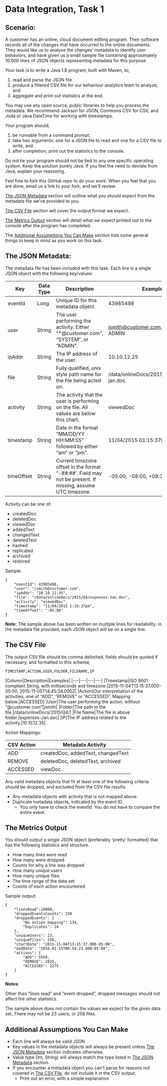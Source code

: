 # Data Integration, Task 1

## Scenario:

A customer has an online, cloud document editing program. Their software records all of the changes that have occurred to the online documents. They would like us to analyse the changes' metadata to identify user behaviors, and have given us a small sample file containing approximately 10,000 lines of JSON objects representing metadata for this purpose.

Your task is to write a Java 1.8 program, built with Maven, to;

1. read and parse the JSON file
2. produce a filtered CSV file for our behaviour analytics team to analyze, and
3. aggregate and print out statistics at the end.

You may use any open source, public libraries to help you process the metadata. We recommend Jackson for JSON, Commons CSV for CSV, and Joda or Java DateTime for working with timestamps.

Your program should;

1. be runnable from a command prompt,
2. take two arguments: one for a JSON file to read and one for a CSV file to write, and
3. after completion, print out the statistics to the console.

Do not tie your program should not be tied to any one specific operating system. Keep the solution purely Java. If you feel the need to deviate from Java, explain your reasoning.

Feel free to fork this GitHub repo to do your work. When you feel that you are done, email us a link to your fork, and we'll review.

[The JSON Metadata](https://github.com/FileTrek/IntervieweeTasks/blob/master/Data-Integration-1/README.MD#the-json-metadata) section will outline what you should expect from the metadata file we’ve provided to you.

[The CSV File](https://github.com/FileTrek/IntervieweeTasks/blob/master/Data-Integration-1/README.MD#the-csv-file) section will cover the output format we expect.

[The Metrics Output](https://github.com/FileTrek/IntervieweeTasks/blob/master/Data-Integration-1/README.MD#the-metrics-output) section will detail what we expect printed out to the console after the program has completed.

The [Additional Assumptions You Can Make](https://github.com/FileTrek/IntervieweeTasks/blob/master/Data-Integration-1/README.MD#additional-assumptions-you-can-make) section lists some general things to keep in mind as you work on this task.

## The JSON Metadata:

The metadata file has been included with this task. Each line is a single JSON object with the following key/values:

|Key|Data Type|Description|Examples|
|---|---|---|---|
|eventId|Long|Unique ID for this metadata object.|43985498|
|user|String|The user performing the activity. Either “*@customer.com”, “SYSTEM”, or “ADMIN”.|jsmith@customer.com, SYSTEM, ADMIN
|ipAddr|String|The IP address of the user.|10.10.12.25|
|file|String|Fully qualified, unix style path name for the file being acted on.|/data/onlineDocs/2015/Q4/expenses-jan.doc|
|activity|String|The activity that the user is performing on the file. All values are below this chart.|viewedDoc|
|timestamp|String|Date in the format “MM/DD/YY HH:MM:SS” followed by either “am” or “pm”.|11/04/2015 01:15:37PM|
|timeOffset|String|Current timezone offset in the format “-##:##’. Field may not be present. If missing, assume UTC timezone.|-05:00, -08:00, +08:30|

Activity can be one of:
- createdDoc
- deletedDoc
- viewedDoc
- addedText
- changedText
- deletedText
- hashed
- replicated
- archived
- restored

Sample:
```
{
    "eventId": 43985498,
    "user": "jsmith@customer.com",
    "ipAddr": "10.10.12.35",
    "file": "/data/onlineDocs/2015/Q4/expenses-Jan.doc",
    "activity": "viewedDoc",
    "timestamp": "11/04/2015 1:15:37pm",
    "timeOffset": "-05:00"
}
```
**Note:** The sample above has been written on multiple lines for readability; in the metadata file provided, each JSON object will be on a single line.

## The CSV File ##

The output CSV file should be comma delimited, fields should be quoted if necessary, and formatted to this schema;

`TIMESTAMP,ACTION,USER,FOLDER,FILENAME,IP`

|Column|Description|Examples|
|---|---|---|---|
|Timestamp|ISO 8601 compliant String, with milliseconds and timezone.|2015-11-04T13:15:37.000-05:00, 2015-11-05T14:45:34.000Z|
|Action|Our interpretation of the activities, one of “ADD”, “REMOVE” or “ACCESSED”. Mapping below.|ACCESSED|
|User|The user performing the action, without “@customer.com”|jsmith|
|Folder|The path to the file.|/data/onlineDocs/2015/Q4/|
|File Name|The file in above folder.|expenses-Jan.doc|
|IP|The IP address related to the activity.|10.10.12.35|

Action Mappings:

|CSV Action|Metadata Activity|
|---|---|
|ADD|createdDoc, addedText, changedText|
|REMOVE|deletedDoc, deletedText, archived|
|ACCESSED|viewDoc|

Any valid metadata objects that fit at least one of the following criteria should be dropped, and excluded from the CSV file results.
- Any metadata objects with activity that is not mapped above.
- Duplicate metadata objects, indicated by the event ID.
  - You only have to check the eventId. You do not have to compare the entire event.

## The Metrics Output ##

You should output a single JSON object (preferably ‘pretty’ formatted) that has the following statistics and structure.

- How many lines were read
- How many were dropped 
- Counts for why a line was dropped
- How many unique users 
- How many unique files
- The time range of the data set
- Counts of each action encountered

Sample output:
```
{
    "linesRead":10000,
    "droppedEventsCounts": 150
    "droppedEvents": {
        "No action mapping": 134,
        "Duplicates": 16
    },
    "uniqueUsers": 23,
    "uniqueFiles": 256,
    "startDate": "2015-11-04T13:15:37.000-05:00",
    "endDate": "2016-01-15T06:54:23.000-05:00",
    "actions": {
        "ADD": 5550,
        "REMOVE": 2025,
        "ACCESSED": 2275
    }
}
```
**Notes:**

Other than “lines read” and “event dropped”, dropped messages should not affect the other statistics.

The sample above does not contain the values we expect for the given data set, There may not be 23 users, or 256 files.

## Additional Assumptions You Can Make ##

- Each line will always be valid JSON
- Key:values in the metadata objects will always be present unless [The JSON Metadata](https://github.com/FileTrek/IntervieweeTasks/blob/master/Data-Integration-1/README.MD#the-json-metadata) section indicates otherwise.
- Value type (Int, String) will always match the type listed in [The JSON Metadata](https://github.com/FileTrek/IntervieweeTasks/blob/master/Data-Integration-1/README.MD#the-json-metadata) section.
- If you encounter a metadata object you can't parse for reasons not covered in [The CSV File](https://github.com/FileTrek/IntervieweeTasks/blob/master/Data-Integration-1/README.MD#the-csv-file), do not include it in the CSV output.
  - Print out an error, with a simple explanation
